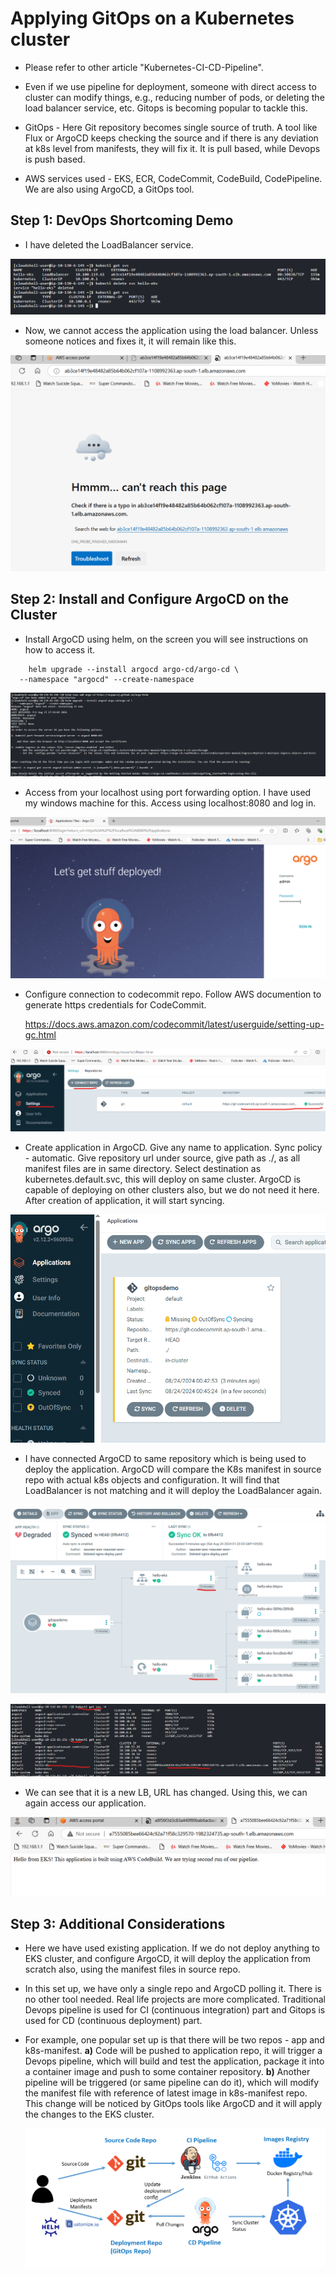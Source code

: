 # Applying GitOps on a Kubernetes cluster  

- Please refer to other article "Kubernetes-CI-CD-Pipeline". 
  
- Even if we use pipeline for deployment, someone with direct access to cluster can modify things, e.g., reducing number of pods, or deleting the load balancer service, etc. Gitops is becoming popular to tackle this.
  
- GitOps - Here Git repository becomes single source of truth. A tool like Flux or ArgoCD keeps checking the source and if there is any deviation at k8s level from manifests, they will fix it. It is pull based, while Devops is push based.

- AWS services used - EKS, ECR, CodeCommit, CodeBuild, CodePipeline. We are also using ArgoCD, a GitOps tool.

## Step 1: DevOps Shortcoming Demo

- I have deleted the LoadBalancer service. 

![alt text](Images/k8-gitops/lbdeleted.png)
  
- Now, we cannot access the application using the load balancer. Unless someone notices and fixes it, it will remain like this.

![alt text](Images/k8-gitops/notaccessible.png)


## Step 2: Install and Configure ArgoCD on the Cluster

- Install ArgoCD using helm, on the screen you will see instructions on how to access it.

```
    helm upgrade --install argocd argo-cd/argo-cd \
  --namespace "argocd" --create-namespace
```

![alt text](Images/k8-gitops/installargo.png)

- Access from your localhost using port forwarding option. I have used my windows machine for this. Access using localhost:8080 and log in.

![alt text](Images/k8-gitops/accessargo.png)

- Configure connection to codecommit repo. Follow AWS documention to generate https credentials for CodeCommit.
  
  https://docs.aws.amazon.com/codecommit/latest/userguide/setting-up-gc.html

![alt text](Images/k8-gitops/repocon.png)
  
- Create application in ArgoCD. Give any name to application. Sync policy - automatic. Give repository url under source, give path as ./, as all manifest files are in same directory. Select destination as kubernetes.default.svc, this will deploy on same cluster. ArgoCD is capable of deploying on other clusters also, but we do not need it here. After creation of application, it will start syncing.

![alt text](Images/k8-gitops/argoapp.png)

- I have connected ArgoCD to same repository which is being used to deploy the application. ArgoCD will compare the K8s manifest in source repo with actual k8s objects and configuration. It will find that LoadBalancer is not matching and it will deploy the LoadBalancer again.

![alt text](Images/k8-gitops/argosync.png)

![alt text](Images/k8-gitops/lbcreated.png)

- We can see that it is a new LB, URL has changed. Using this, we can again access our application.

![alt text](Images/k8-gitops/accessible.png)

## Step 3: Additional Considerations

- Here we have used existing application. If we do not deploy anything to EKS cluster, and configure ArgoCD, it will deploy the application from scratch also, using the manifest files in source repo.

- In this set up, we have only a single repo and ArgoCD polling it. There is no other tool needed. Real life projects are more complicated. Traditional Devops pipeline is used for CI (continuous integration) part and Gitops is used for CD (continuous deployment) part.
  
- For example, one popular set up is that there will be two repos - app and k8s-manifest. 
  **a)** Code will be pushed to application repo, it will trigger a Devops pipeline, which will build and test the application, package it into a container image and push to some container repository. 
  **b)** Another pipeline will be triggered (or same pipeline can do it), which will modify the manifest file with reference of latest image in k8s-manifest repo. This change will be noticed by GitOps tools like ArgoCD and it will apply the changes to the EKS cluster.

  ![alt text](Images/k8-gitops/realarch.png)